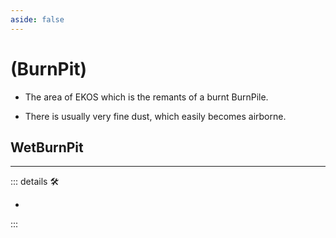 ```yaml
---
aside: false
---
```

# (<labor>BurnPit</labor>)

- The area of EKOS which is the remants of a burnt BurnPile.

- There is usually very fine dust, which easily becomes airborne.  

## WetBurnPit

---

<!-- =================================================== -->
<!-- =================================================== -->
<!-- =================================================== -->
<!-- =================================================== -->
<!-- =================================================== -->
::: details 🛠

-

:::
